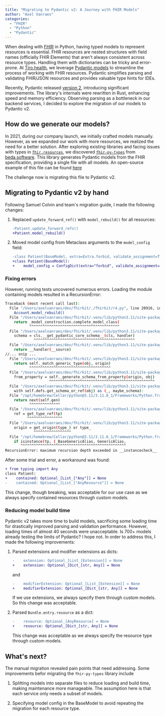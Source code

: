 ```yaml
---
title: "Migrating to Pydantic v2: A Journey with FHIR Models"
author: "Axel Vanraes"
categories:
  - "FHIR"
  - "Python"
  - "Pydantic"
---
```


When dealing with [FHIR][1] in Python, having typed models to represent resources is essential. FHIR resources are nested structures with field names (officially FHIR Elements) that aren't always consistent across resource types. Handling them with dictionaries can be tricky and error-prone. At [Tiro.health][2], we leverage [Pydantic models][3] to streamline the process of working with FHIR resources. Pydantic simplifies parsing and validating FHIR/JSON resources and provides valuable type hints for IDEs.

Recently, Pydantic released [version 2][4], introducing significant improvements. The library's internals were rewritten in Rust, enhancing speed and memory efficiency. Observing parsing as a bottleneck in our backend services, I decided to explore the migration of our models to Pydantic v2.

## How do we generate our models?

In 2021, during our company launch, we initially crafted models manually. However, as we expanded our work with more resources, we realized the need for a better solution. After exploring existing libraries and facing issues with types in [`fhir.resources`][5], we discovered [`fhir-py-types`][6] from [beda.software](https://beda.software/). This library generates Pydantic models from the FHIR specification, providing a single file with all models. An open-source example of this file can be found [here](https://github.com/Tiro-health/FHIRkit/blob/v1.0/fhirkit/r5.py)

The challenge now is migrating this file to Pydantic v2.

## Migrating to Pydantic v2 by hand

Following Samuel Colvin and team's migration guide, I made the following changes:

1. Replaced `update_forward_ref()` with `model_rebuild()` for all resources:

   ```diff
   -Patient.update_forward_refs()
   +Patient.model_rebuild()
   ```

2. Moved model config from Metaclass arguments to the `model_config` field:

   ```diff
   -class Patient(BaseModel, extra=Extra.forbid, validate_assignment=True):
   +class Patient(BaseModel):
   +    model_config = ConfigDict(extra="forbid", validate_assignment=True)
   ```

### Fixing errors

However, running tests uncovered numerous errors. Loading the module containing models resulted in a RecursionError:

```bash
Traceback (most recent call last):
  File "/Users/axelvanraes/dev/fhirkit/./fhirkit/r4.py", line 20916, in <module>
    Account.model_rebuild()
  File "/Users/axelvanraes/dev/fhirkit/.venv/lib/python3.11/site-packages/pydantic/main.py", line 470, in model_rebuild
    return _model_construction.complete_model_class(
           ^^^^^^^^^^^^^^^^^^^^^^^^^^^^^^^^^^^^^^^^^
  File "/Users/axelvanraes/dev/fhirkit/.venv/lib/python3.11/site-packages/pydantic/_internal/_model_construction.py", line 491, in complete_model_class
    schema = cls.__get_pydantic_core_schema__(cls, handler)
             ^^^^^^^^^^^^^^^^^^^^^^^^^^^^^^^^^^^^^^^^^^^^^^
  File "/Users/axelvanraes/dev/fhirkit/.venv/lib/python3.11/site-packages/pydantic/main.py", line 578, in __get_pydantic_core_schema__
    return __handler(__source)
//... snip ...
  File "/Users/axelvanraes/dev/fhirkit/.venv/lib/python3.11/site-packages/pydantic/_internal/_generate_schema.py", line 810, in match_type
    return self._match_generic_type(obj, origin)
           ^^^^^^^^^^^^^^^^^^^^^^^^^^^^^^^^^^^^^
  File "/Users/axelvanraes/dev/fhirkit/.venv/lib/python3.11/site-packages/pydantic/_internal/_generate_schema.py", line 829, in _match_generic_type
    from_property = self._generate_schema_from_property(origin, obj)
                    ^^^^^^^^^^^^^^^^^^^^^^^^^^^^^^^^^^^^^^^^^^^^^^^^
  File "/Users/axelvanraes/dev/fhirkit/.venv/lib/python3.11/site-packages/pydantic/_internal/_generate_schema.py", line 592, in _generate_schema_from_property
    with self.defs.get_schema_or_ref(obj) as (_, maybe_schema):
  File "/opt/homebrew/Cellar/python@3.11/3.11.6_1/Frameworks/Python.framework/Versions/3.11/lib/python3.11/contextlib.py", line 137, in __enter__
    return next(self.gen)
           ^^^^^^^^^^^^^^
  File "/Users/axelvanraes/dev/fhirkit/.venv/lib/python3.11/site-packages/pydantic/_internal/_generate_schema.py", line 2083, in get_schema_or_ref
    ref = get_type_ref(tp)
          ^^^^^^^^^^^^^^^^
  File "/Users/axelvanraes/dev/fhirkit/.venv/lib/python3.11/site-packages/pydantic/_internal/_core_utils.py", line 93, in get_type_ref
    origin = get_origin(type_) or type_
             ^^^^^^^^^^^^^^^^^
  File "/opt/homebrew/Cellar/python@3.11/3.11.6_1/Frameworks/Python.framework/Versions/3.11/lib/python3.11/typing.py", line 2431, in get_origin
    if isinstance(tp, (_BaseGenericAlias, GenericAlias,
       ^^^^^^^^^^^^^^^^^^^^^^^^^^^^^^^^^^^^^^^^^^^^^^^^
RecursionError: maximum recursion depth exceeded in __instancecheck__
```

After some trial and error, a workaround was found:

```diff
+ from typing import Any
class Patient:
+    contained: Optional_[List_["Any"]] = None
-    contained: Optional_[List_["AnyResource"]] = None
```

This change, though breaking, was acceptable for our use case as we always specify contained resources through custom models.

### Reducing model build time

Pydantic v2 takes more time to build models, sacrificing some loading time for drastically improved parsing and validation performance. However, loading times of almost 40 seconds were unacceptable. Is 700+ models already testing the limits of Pydantic? I hope not. In order to address this, I made the following improvements:

1. Parsed extensions and modifier extensions as dicts:

   ```diff
   -    extension: Optional_[List_[Extension]] = None
   +    extension: Optional_[Dict_[str, Any]] = None
   ```

   and

   ```diff
   -    modifierExtension: Optional_[List_[Extension]] = None
   +    modifierExtension: Optional_[Dict_[str, Any]] = None
   ```

   If we use extensions, we always specify them through custom models. So this change was acceptable.

2. Parsed `Bundle.entry.resource` as a dict:

   ```diff
   -    resource: Optional_[AnyResource] = None
   +    resource: Optional_[Dict_[str, Any]] = None
   ```

   This change was acceptable as we always specify the resource type through custom models.

## What's next?

The manual migration revealed pain points that need addressing. Some improvements befor migrating the `fhir-py-types` library include

1. Splitting models into separate files to reduce loading and build time, making maintenance more manageable. The assumption here is that each service only needs a subset of models.

2. Specifying model config in the BaseModel to avoid repeating the migration for each resource type.

[1]: https://www.hl7.org/fhir/ "Fast Healthcare Interoperability Resources"
[2]: https://tiro.health "Tiro.health"
[3]: https://pydantic.dev "Pydantic"
[4]: https://pydantic-docs.helpmanual.io/usage/v2_upgrade_guide/ "Pydantic v2 upgrade guide"
[5]: https://github.com/nazrulworld/fhir.resources "fhir.resources"
[6]: https://github.com/beda-software/fhir-py-types "fhir-py-types"

